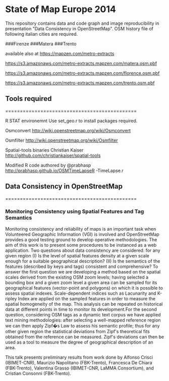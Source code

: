 State of Map  Europe 2014 
================

This repository contains data and code graph and image reproducibility in presentation "Data Consistency in OpenStreetMap".
OSM history file  of following italian cities are required.

###Firenze 
###Matera
###Trento

available also at https://mapzen.com/metro-extracts

https://s3.amazonaws.com/metro-extracts.mapzen.com/matera.osm.pbf

https://s3.amazonaws.com/metro-extracts.mapzen.com/florence.osm.pbf

https://s3.amazonaws.com/metro-extracts.mapzen.com/trento.osm.pbf

## Tools required
=============================================

R STAT environemnt Use set_geo.r to install packages required.

Osmconvert http://wiki.openstreetmap.org/wiki/Osmconvert

Osmfilter  http://wiki.openstreetmap.org/wiki/Osmfilter

Spatial-tools binaries Christian Kaiser http://github.com/christiankaiser/spatial-tools

Modified R code authored by  @prabhasp http://prabhasp.github.io/OSMTimeLapseR -TimeLapse.r
 

## Data Consistency in OpenStreetMap
=============================================

### Monitoring Consistency using Spatial Features and Tag Semantics



Monitoring consistency and reliability of maps is an important task when Volunteered Geographic Information (VGI) is involved and OpenStreetMap provides a good testing ground to develop operative methodologies. The aim of this work is to present some procedures to be instanced as a web application. Two questions about data consistency are considered: for any given region (I) Is the level of spatial features density at a given scale enough for a suitable geographical description? (II) Is the semantics of the features (described by keys and tags) consistent and comprehensive? To answer the first question we are developing a method based on the spatial scales derived from the existing OSM zoom levels; having selected a bounding box and a given zoom level a given area can be sampled for its geographical features (vector-point and polygons) on which it is possible to assess spatial indexes. Scale-dependent indices such as Lacunarity and K-ripley Index are applied on the sampled features in order to measure the spatial homogeneity of the map. This analysis can be repeated on historical data at different points in time to monitor its development.For the second question, considering OSM tags as a dynamic text corpus we have applied text mining methodologies: after selecting a well-mapped reference region we can then apply Zipf�s Law to assess his semantic profile; thus for any other given region the statistical deviations from Zipf's theoretical fits obtained from the reference can be measured. Zipf's deviations can then be used as a tool to measure the degree of geographical description of an area.

This talk presents preliminary results from work done by Alfonso Crisci (IBIMET-CNR), Maurizio Napolitano (FBK-Trento), Francesca De Chiara (FBK-Trento), Valentina Grasso (IBIMET-CNR, LaMMA Consortium), and Cristian Consonni (FBK-Trento). 
